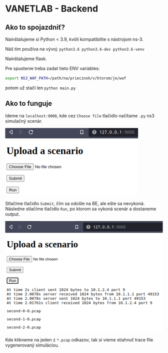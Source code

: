 # VANETLAB - Backend

## Ako to spojazdniť?

Nainštalujeme si Python < 3.9, kvôli kompatibilite s nástrojom ns-3.

Náš tím používa na vývoj: `python3.6 python3.6-dev python3.6-venv`

Nainštalujeme flask.

Pre spustenie treba zadat tieto ENV variables:

```bash
export NS3_WAF_PATH=/path/na/priecinok/v/ktorom/je/waf
```

potom už stačí len `python main.py`

## Ako to funguje

Ideme na `localhost:9000`, kde cez `Choose file` tlačidlo načítame `.py` ns3 simulačný scenár.

![](./media/images/1.png)

Stlačíme tlačidlo `Submit`, čím sa odošle na BE, ale ešte sa nevykoná.
Následne stlačíme tlačidlo `Run`, po ktorom sa vykoná scenár a dostaneme output.

![](./media/images/2.png)

Kde klikneme na jeden z `*.pcap` odkazov,  tak si vieme stiahnuť trace file vygenerovaný simuláciou.

